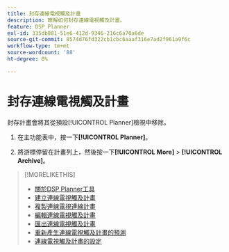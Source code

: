 ```yaml
---
title: 封存連線電視觸及計畫
description: 瞭解如何封存連線電視觸及計畫。
feature: DSP Planner
exl-id: 335db881-51e6-412d-9346-216c6a70a6de
source-git-commit: 8574d76fd322cb1cbc6aaaf316e7ad2f961a9f6c
workflow-type: tm+mt
source-wordcount: '88'
ht-degree: 0%

---
```


# 封存連線電視觸及計畫

封存計畫會將其從預設[!UICONTROL Planner]檢視中移除。<!-- You can still view it by including the [!UICONTROL Status] "[!UICONTROL Archived]" in the view filter. -->

1. 在主功能表中，按一下&#x200B;**[!UICONTROL Planner]**。

1. 將游標停留在計畫列上，然後按一下&#x200B;**[!UICONTROL More]** > **[!UICONTROL Archive]**。

>[!MORELIKETHIS]
>
>* [關於DSP Planner工具](planner-about.md)
>* [建立連線電視觸及計畫](planner-create.md)
>* [複製連線電視連線計畫](planner-duplicate.md)
>* [編輯連線電視觸及計畫](planner-edit.md)
>* [匯出連線電視觸及計畫](planner-export.md)
>* [重新產生連線電視觸及計畫的預測](planner-forecast.md)
>* [連線電視觸及計畫的設定](planner-settings.md)
